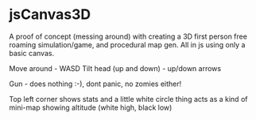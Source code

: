 # jsCanvas3D
A proof of concept (messing around) with creating a 3D first person free roaming simulation/game, and procedural map gen. All in js using only a basic canvas.


Move around - WASD
Tilt head (up and down) - up/down arrows

Gun - does nothing :-), dont panic, no zomies either!

Top left corner shows stats and a little white circle thing acts as a kind of mini-map showing altitude (white high, black low)
